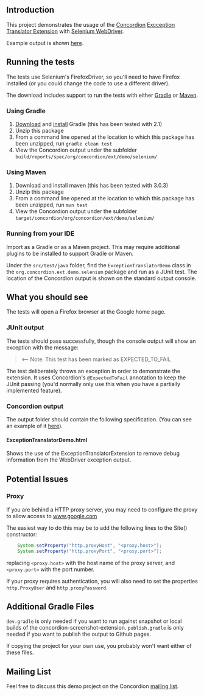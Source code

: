 Introduction
------------------

This project demonstrates the usage of the [Concordion](http://concordion.org) [Excception Translator Extension](http://github.com/concordion/concordion-exception-translator-extension) with [Selenium WebDriver](http://docs.seleniumhq.org/projects/webdriver/).

Example output is shown [here](http://concordion.github.io/concordion-exception-translator-extension-demo/spec/ExceptionTranslatorDemo.html).

Running the tests
---------------------------

The tests use Selenium's FirefoxDriver, so you'll need to have Firefox installed (or you could change the code to use a different driver).
    
The download includes support to run the tests with either <a href="http://www.gradle.org/">Gradle</a> or <a href="http://maven.apache.org/">Maven</a>.  
    
### Using Gradle
1. [Download](http://www.gradle.org/downloads.html) and [install](http://www.gradle.org/installation.html) Gradle (this has been tested with 2.1)
1. Unzip this package
1. From a command line opened at the location to which this package has been unzipped, run `gradle clean test`
1. View the Concordion output under the subfolder `build/reports/spec/org/concordion/ext/demo/selenium/`
    
### Using Maven
1. Download and install maven (this has been tested with 3.0.3)
1. Unzip this package
1. From a command line opened at the location to which this package has been unzipped, run `mvn test`
1. View the Concordion output under the subfolder `target/concordion/org/concordion/ext/demo/selenium/`

### Running from your IDE
Import as a Gradle or as a Maven project. This may require additional plugins to be installed to support Gradle or Maven.

Under the `src/test/java` folder, find the `ExceptionTranslatorDemo` class in the `org.concordion.ext.demo.selenium` package and run as a JUnit test. The location of the Concordion output is shown on the standard output console.


What you should see
--------------------------------
The tests will open a Firefox browser at the Google home page.
    
### JUnit output
The tests should pass successfully, though the console output will show an exception with the message:

> <-- Note: This test has been marked as EXPECTED_TO_FAIL

The test deliberately throws an exception in order to demonstrate the extension.  It uses Concordion's `@ExpectedToFail` annotation to keep the JUnit passing (you'd normally only use this when you have a partially implemented feature).

### Concordion output
The output folder should contain the following specification. (You can see an example of it [here](http://concordion.github.io/concordion-exception-translator-extension-demo/spec/ExceptionTranslatorDemo.html)).
    
#### ExceptionTranslatorDemo.html
Shows the use of the ExceptionTranslatorExtension to remove debug information from the WebDriver exception output.
    
Potential Issues
------------------------
### Proxy

If you are behind a HTTP proxy server, you may need to configure the proxy to allow access to www.google.com

The easiest way to do this may be to add the following lines to the Site() constructor:

```java
    System.setProperty("http.proxyHost", "<proxy.host>");
    System.setProperty("http.proxyPort", "<proxy.port>");
```    

replacing `<proxy.host>` with the host name of the proxy server, and `<proxy.port>` with the port number.

If your proxy requires authentication, you will also need to set the properties `http.ProxyUser` and `http.proxyPassword`.
  
Additional Gradle Files
-----------------------
`dev.gradle` is only needed if you want to run against snapshot or local builds of the concordion-screenshot-extension.
`publish.gradle` is only needed if you want to publish the output to Github pages.

If copying the project for your own use, you probably won't want either of these files.

Mailing List
-----------------
Feel free to discuss this demo project on the Concordion [mailing list](https://groups.google.com/d/forum/concordion).